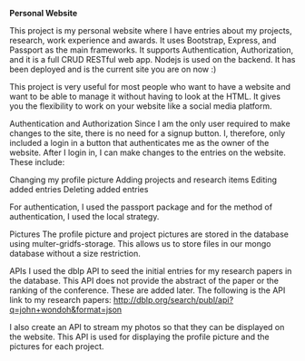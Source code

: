 **Personal Website**

This project is my personal website where I have entries about my projects, research, work experience and awards. It uses Bootstrap, Express, and Passport as the main frameworks. It supports Authentication, Authorization, and it is a full CRUD RESTful web app. Nodejs is used on the backend. It has been deployed and is the current site you are on now :)

This project is very useful for most people who want to have a website and want to be able to manage it without having to look at the HTML. It gives you the flexibility to work on your website like a social media platform. 

Authentication and Authorization
Since I am the only user required to make changes to the site, there is no need for a signup button. I, therefore, only included a login in a button that authenticates me as the owner of the website.  After  I login in, I can make changes to the entries on the website. These include:

Changing my profile picture
Adding projects and research items
Editing added entries
Deleting added entries

For authentication, I used the passport package and for the method of authentication, I used the local strategy.

Pictures
The profile picture and project pictures are stored in the database using multer-gridfs-storage. This allows us to store files in our mongo database without a size restriction. 

APIs
I used the dblp API to seed the initial entries for my research papers in the database. This API does not provide the abstract of the paper or the ranking of the conference. These are added later. The following is the API link to my research papers: http://dblp.org/search/publ/api?q=john+wondoh&format=json

I also create an API to stream my photos so that they can be displayed on the website. This API is used for displaying the profile picture and the pictures for each project.

